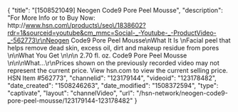 {
    "title": "[1508521049] Neogen Code9 Pore Peel Mousse",
    "description": "For More Info or to Buy Now: http:\/\/www.hsn.com\/products\/seo\/1838602?rdr=1&sourceid=youtube&cm_mmc=Social-_-Youtube-_-ProductVideo-_-562773\r\nNeogen Code9 Pore Peel Mousse\nWhat It Is \nFacial peel that helps remove dead skin, excess oil, dirt and makeup residue from pores \n\nWhat You Get \n\n\n    2.70 fl. oz. Code9 Pore Peel Mousse \n\n\nWhat...\r\nPrices shown on the previously recorded video may not represent the current price.  View hsn.com to view the current selling price. HSN Item #562773",
    "channelid": "123179144",
    "videoid": "123178482",
    "date_created": "1508246263",
    "date_modified": "1508372594",
    "type": "captivate",
    "layout": "channelVideo",
    "url": "\/hsn-network\/neogen-code9-pore-peel-mousse\/123179144-123178482"
}